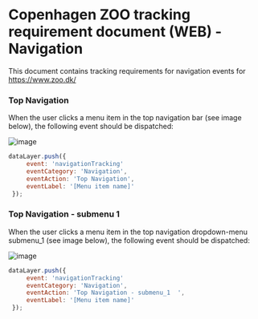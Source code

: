 # Copenhagen ZOO tracking requirement document (WEB) - Navigation
This document contains tracking requirements for navigation events for https://www.zoo.dk/

### Top Navigation
When the user clicks a menu item in the top navigation bar (see image below), the following event should be dispatched:

![image](https://github.com/RasmusEge/ZOO-CPH-Datalayer-implementaiton/assets/122262884/50660504-e184-47d9-8388-30a1b294690e)

````javascript
dataLayer.push({
     event: 'navigationTracking'
     eventCategory: 'Navigation',
     eventAction: 'Top Navigation',
     eventLabel: '[Menu item name]'
 }); 
````

### Top Navigation - submenu 1 
When the user clicks a menu item in the top navigation dropdown-menu submenu_1 (see image below), the following event should be dispatched:

![image](https://github.com/RasmusEge/ZOO-CPH-Datalayer-implementaiton/assets/122262884/dd819bb8-e411-4530-87f2-3873abb09496)

````javascript
dataLayer.push({
     event: 'navigationTracking'
     eventCategory: 'Navigation',
     eventAction: 'Top Navigation - submenu_1  ',
     eventLabel: '[Menu item name]'
 }); 
````
